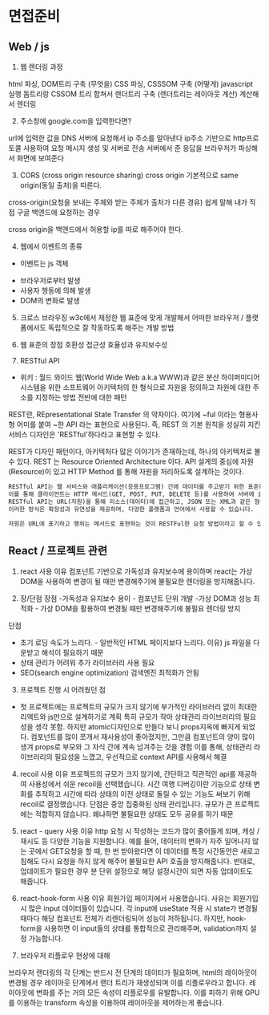 # 면접준비

## Web / js
1. 웹 렌더링 과정

html 파싱, DOM트리 구축  (무엇을)
CSS 파싱, CSSSOM 구축  (어떻게)
javascript 실행
돔트리랑 CSSOM 트리 합쳐서 렌더트리 구축
(렌더트리는 레이아웃 계산)
계산해서 렌더링


2. 주소창에 google.com을 입력한다면?

url에 입력한 값을 DNS 서버에 요청해서 ip 주소를 알아낸다
ip주소 기반으로 http프로토콜 사용하여 요청 메시지 생성 및 서버로 전송
서버에서 준 응답을 브라우저가 파싱해서 화면에 보여준다


3. CORS (cross origin resource sharing)
cross origin
기본적으로 same origin(동일 출처)을 따른다.

cross-origin(요청을 보내는 주체와 받는 주체가 출처가 다른 경유)
쉽게 말해 내가 직접 구글 백엔드에 요청하는 경우

cross origin을 백엔드에서 허용할 ip를 따로 해주어야 한다.


4. 웹에서 이벤트의 종류
* 이벤트는 js 객체
- 브라우저로부터 발생
- 사용자 행동에 의해  발생
- DOM의 변화로 발생

5. 크로스 브라우징
w3c에서 제정한 웹 표준에 맞게 개발해서 어떠한 브라우저 / 플랫폼에서도 독립적으로 잘 작동하도록 해주는 개발 방법


6. 웹 표준의 장점
호환성
접근성
효율성과 유지보수성

  
7. RESTful API

  * 위키 : 월드 와이드 웹(World Wide Web a.k.a WWW)과 같은 분산 하이퍼미디어 시스템을 위한 소프트웨어 아키텍처의 한 형식으로 
    자원을 정의하고 자원에 대한 주소를 지정하는 방법 전반에 대한 패턴

REST란, REpresentational State Transfer 의 약자이다. 여기에 ~ful 이라는 형용사형 어미를 붙여 ~한 API 라는 표현으로 사용된다. 즉, REST 의 기본 원칙을 성실히 지킨 서비스 디자인은 'RESTful'하다라고 표현할 수 있다.

REST가 디자인 패턴이다, 아키텍처다 많은 이야기가 존재하는데, 하나의 아키텍처로 볼 수 있다.
REST 는 Resource Oriented Architecture 이다. 
API 설계의 중심에 자원(Resource)이 있고 HTTP Method 를 통해 자원을 처리하도록 설계하는 것이다.

```html
RESTful API는 웹 서비스와 애플리케이션(응용프로그램) 간에 데이터를 주고받기 위한 표준화된 방법입니다. 
이를 통해 클라이언트는 HTTP 메서드(GET, POST, PUT, DELETE 등)를 사용하여 서버에 요청을 보내고, 서버는 클라이언트에 응답을 제공합니다. 
RESTful API는 URL(자원)을 통해 리소스(데이터)에 접근하고, JSON 또는 XML과 같은 형식으로 데이터를 전달합니다. 
이러한 방식은 확장성과 유연성을 제공하며, 다양한 플랫폼과 언어에서 사용할 수 있습니다.

자원은 URL에 표기하고 행위는 메서드로 표현하는 것이 RESTFul한 요청 방법이라고 할 수 있다.
```




## React / 프로젝트 관련

1. react 사용 이유
컴포넌트 기반으로 가독성과 유지보수에 용이하며
react는 가상 DOM을 사용하여 변경이 될 때만 변경해주기에 불필요한 렌더링을 방지해줍니다.


2. 장/단점
장점
  -가독성과 유지보수 용이 - 컴포넌트 단위 개발
  -가상 DOM과 성능 최적화 - 가상 DOM을 활용하여 변경될 때만 변경해주기에 불필요 렌더링 방지

단점
  - 초기 로딩 속도가 느리다. - 일반적인 HTML 페이지보다 느리다. 이유) js 파일을 다운받고 해석이 필요하기 때문
  - 상태 관리가 어려워 추가 라이브러리 사용 필요
  - SEO(search engine optimization) 검색엔진 최적화가 안됨

3. 프로젝트 진행 시 어려웠던 점
  - 첫 프로젝트에는 프로젝트의 규모가 크지 않기에 부가적인 라이브러리 없이 최대한 리액트와 js만으로 설계하기로 계획
  특히 규모가 작아 상태관리 라이브러리의 필요성을 생각 못함. 하지만 atomic디자인으로 만들다 보니 props지옥에 빠지게 되었다.
  컴포넌트를 많이 쪼개서 재사용성이 좋아졌지만, 그만큼 컴포넌트의 양이 많이 생겨 props로 부모와 그 자식 간에 계속 넘겨주는 것을 경험
  이를 통해, 상태관리 라이브러리의 필요성을 느꼈고, 우선적으로 context API를 사용해서 해결


4. recoil 사용 이유
  프로젝트의 규모가 크지 않기에, 간단하고 직관적인 api를 제공하여 사용성에서 쉬운 recoil을 선택했습니다.
  시간 여행 디버깅이란 기능으로 상태 변화를 추적하고 시간에 따라 상태의 이전 상태로 돌릴 수 있는 기능도 써보기 위해 recoil로 결정했습니다.
  단점은 중앙 집중화된 상태 관리입니다. 규모가 큰 프로젝트에는 적합하지 않습니다. 왜냐하면 불필요한 상태도 모두 공유를 하기 때문


5. react - query 사용 이유
  http 요청 시 작성하는 코드가 많이 줄어들게 되며, 캐싱 / 재시도 등 다양한 기능을 지원합니다.
  예를 들어, 데이터의 변화가 자주 일어나지 않는 곳에서 GET요청을 할 때, 한 번 받아왔다면 이 데이터를 특정 시간동안은 
  새로고침해도 다시 요청을 하지 않게 해주어 불필요한 API 호출을 방지해줍니다.
  반대로, 업데이트가 필요한 경우 분 단위 설정으로 해당 설정시간이 되면 자동 업데이트도 해줍니다.


6. react-hook-form 사용 이유
  회원가입 페이지에서 사용했습니다. 사유는 회원가입 시 많은 input 데이터들이 있습니다.
  각 input에 useState 적용 시 state가 변경될 때마다 해당 컴포넌트 전체가 리렌더링되어 성능이 저하됩니다.
  하지만, hook-form을 사용하면 이 input들의 상태를 통합적으로 관리해주며, validation까지 설정 가능합니다.


5. 브라우저 리플로우 현상에 대해

브라우저 랜더링의 각 단계는 반드시 전 단계의 데이터가 필요하며, html의 레이아웃이 변경될 경우 레이아웃 단계에서 랜더 트리가 재생성되며 이를 리플로우라고 합니다.
레이아웃에 변화를 주는 거의 모든 속성이 리플로우를 유발합니다. 이를 피하기 위해 GPU를 이용하는 transform 속성을 이용하여 레이아웃을 제어하는게 좋습니다.

